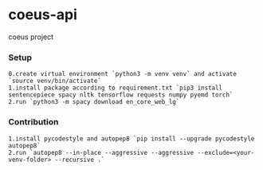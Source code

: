 # coeus-api
coeus project 

### Setup
    0.create virtual environment `python3 -m venv venv` and activate `source venv/bin/activate`
    1.install package according to requirement.txt `pip3 install sentencepiece spacy nltk tensorflow requests numpy pyemd torch`
    2.run `python3 -m spacy download en_core_web_lg`
    
### Contribution
    1.install pycodestyle and autopep8 `pip install --upgrade pycodestyle autopep8`
    2.run `autopep8 --in-place --aggressive --aggressive --exclude=<your-venv-folder> --recursive .`